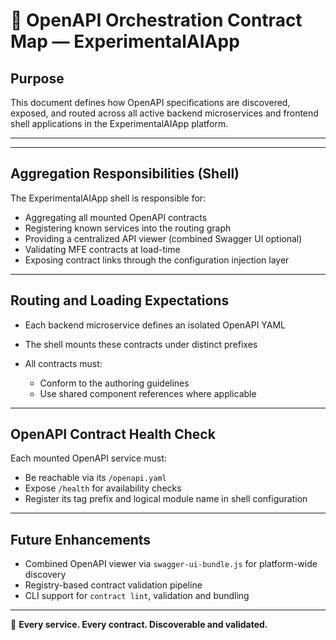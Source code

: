 # 🔀 OpenAPI Orchestration Contract Map — ExperimentalAIApp

## Purpose

This document defines how OpenAPI specifications are discovered, exposed, and routed across all active backend microservices and frontend shell applications in the ExperimentalAIApp platform.

---

---

## Aggregation Responsibilities (Shell)

The ExperimentalAIApp shell is responsible for:

* Aggregating all mounted OpenAPI contracts
* Registering known services into the routing graph
* Providing a centralized API viewer (combined Swagger UI optional)
* Validating MFE contracts at load-time
* Exposing contract links through the configuration injection layer

---

## Routing and Loading Expectations

* Each backend microservice defines an isolated OpenAPI YAML
* The shell mounts these contracts under distinct prefixes
* All contracts must:

  * Conform to the authoring guidelines
  * Use shared component references where applicable

---

## OpenAPI Contract Health Check

Each mounted OpenAPI service must:

* Be reachable via its `/openapi.yaml`
* Expose `/health` for availability checks
* Register its tag prefix and logical module name in shell configuration

---

## Future Enhancements

* Combined OpenAPI viewer via `swagger-ui-bundle.js` for platform-wide discovery
* Registry-based contract validation pipeline
* CLI support for `contract lint`, validation and bundling

---

📡 **Every service. Every contract. Discoverable and validated.**
